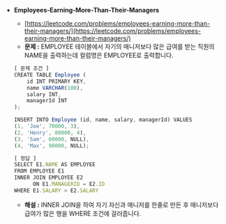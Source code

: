 - **Employees-Earning-More-Than-Their-Managers**

  - [https://leetcode.com/problems/employees-earning-more-than-their-managers/](https://leetcode.com/problems/employees-earning-more-than-their-managers/)
  - **문제 :** EMPLOYEE 테이블에서 자기의 매니저보다 많은 급여를 받는 직원의 NAME을 출력하는데 컬럼명은 EMPLOYEE로 출력합니다.

  ```jsx
  [ 문제 조건 ]
  CREATE TABLE Employee (
      id INT PRIMARY KEY,
      name VARCHAR(100),
      salary INT,
      managerId INT
  );

  INSERT INTO Employee (id, name, salary, managerId) VALUES
  (1, 'Joe', 70000, 3),
  (2, 'Henry', 80000, 4),
  (3, 'Sam', 60000, NULL),
  (4, 'Max', 90000, NULL);
  ```

  ```jsx
  [ 정답 ]
  SELECT E1.NAME AS EMPLOYEE
  FROM EMPLOYEE E1
  INNER JOIN EMPLOYEE E2
  		ON E1.MANAGERID = E2.ID
  WHERE E1.SALARY > E2.SALARY
  ```

  - **해설 :** INNER JOIN을 하여 자기 자신과 매니저를 한줄로 만든 후 매니저보다 급여가 많은 행을 WHERE 조건에 걸러줍니다.
